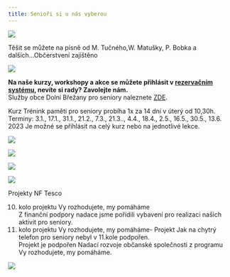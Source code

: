 ```yaml
---
title: Senioři si u nás vyberou
---
```

![](/images/uploads/senior_web.jpg)

Těšit se můžete na písně od M. Tučného,W. Matušky, P. Bobka a dalších...Občerstvení zajištěno

![](/images/uploads/country.jpg)

**Na  naše kurzy, workshopy a akce se můžete přihlásit v [rezervačním systému](https://vigvam.webooker.eu/), nevíte si rady? Zavolejte nám.** \
Služby obce Dolní Břežany pro seniory naleznete [ZDE](https://www.dolnibrezany.cz/socialni%2Dzabezpeceni/ms-16432/p1=16432).

Kurz Trénink paměti pro seniory probíha 1x za 14 dní v úterý od 10,30h. \
Termíny: 3.1., 17.1., 31.1., 21.2., 7.3., 21.3.., 4.4., 18.4., 2.5., 16.5., 30.5., 13.6. 2023 Je možné se přihlásit na celý kurz nebo na jednotlivé lekce. 

![](/images/uploads/pamet.jpg)

![](/images/uploads/vigvam_akce_kurzy_21_22-9-.jpg)

![](/images/uploads/vigvam_akce_kurzy_21_22-12-.jpg)

![](/images/uploads/banery_vigvam-3-.jpg)

Projekty  NF Tesco

10. kolo projektu Vy rozhodujete, my pomáháme\
    Z finanční podpory nadace jsme pořídili vybavení pro realizaci našich aktivit pro seniory.
11. kolo projektu Vy rozhodujete, my pomáháme- Projekt Jak na chytrý telefon pro seniory nebyl v 11.kole podpořen. \
    Projekt je podpořen Nadací rozvoje občanské společnosti z programu Vy rozhodujete, my pomáháme.

![](/images/uploads/tesco.jpg)